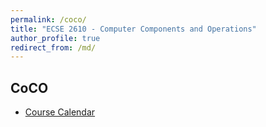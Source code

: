```yaml
---
permalink: /coco/
title: "ECSE 2610 - Computer Components and Operations"
author_profile: true
redirect_from: /md/
---
```


## CoCO

* [Course Calendar](https://docs.google.com/spreadsheets/d/1F46ZP9f6TEWIMJiIQXwWvKVNbh1m-uybl992li2SkFM/edit?pli=1#gid=0)
